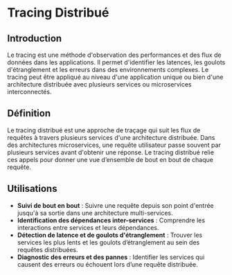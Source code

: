 # Tracing Distribué

## Introduction
Le tracing est une méthode d'observation des performances et des flux de données dans les applications. Il permet d'identifier les latences, les goulots d'étranglement et les erreurs dans des environnements complexes. Le tracing peut être appliqué au niveau d'une application unique ou bien d'une architecture distribuée avec plusieurs services ou microservices interconnectés.

## Définition
Le tracing distribué est une approche de traçage qui suit les flux de requêtes à travers plusieurs services d'une architecture distribuée. Dans des architectures microservices, une requête utilisateur passe souvent par plusieurs services avant d'obtenir une réponse. Le tracing distribué relie ces appels pour donner une vue d’ensemble de bout en bout de chaque requête.

## Utilisations
- **Suivi de bout en bout** : Suivre une requête depuis son point d'entrée jusqu'à sa sortie dans une architecture multi-services.
- **Identification des dépendances inter-services** : Comprendre les interactions entre services et leurs dépendances.
- **Détection de latence et de goulots d'étranglement** : Trouver les services les plus lents et les goulots d’étranglement au sein des requêtes distribuées.
- **Diagnostic des erreurs et des pannes** : Identifier les services qui causent des erreurs ou échouent lors d’une requête distribuée.

